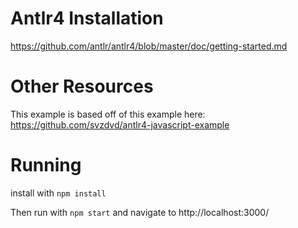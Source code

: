 Antlr4 Installation
==================

https://github.com/antlr/antlr4/blob/master/doc/getting-started.md


Other Resources
===============

This example is based off of this example here: https://github.com/svzdvd/antlr4-javascript-example

Running
=======

install with `npm install`

Then run with `npm start` and navigate to http://localhost:3000/
